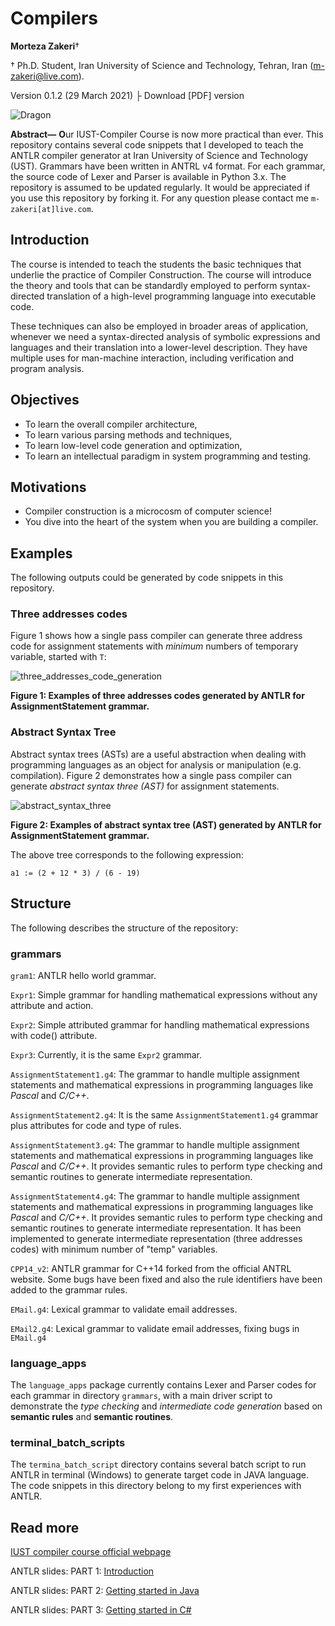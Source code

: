 # Compilers

**Morteza Zakeri**†

† Ph.D. Student, Iran University of Science and Technology, Tehran, Iran (m-zakeri@live.com).

Version 0.1.2 (29 March 2021) ├ Download [PDF] version


![Dragon](./figs/logo.png)

**Abstract—** **O**ur IUST-Compiler Course is now more practical than ever. This repository contains several code snippets that I developed to teach the ANTLR compiler generator at Iran University of Science and Technology (UST). Grammars have been written in ANTRL v4 format. For each grammar, the source code of Lexer and Parser is available in Python 3.x. 
The repository is assumed to be updated regularly. It would be appreciated if you use this repository by forking it. For any question please contact me `m-zakeri[at]live.com`.


## Introduction
The course is intended to teach the students the basic techniques that underlie the practice of Compiler Construction. The course will introduce the theory and tools that can be standardly employed to perform syntax-directed translation of a high-level programming language into executable code.

These techniques can also be employed in broader areas of application, whenever we need a syntax-directed analysis of symbolic expressions and languages and their translation into a lower-level description. They have multiple uses for man-machine interaction, including verification and program analysis.



## Objectives

* To learn the overall compiler architecture,
* To learn various parsing methods and techniques,
* To learn low-level code generation and optimization,
* To learn an intellectual paradigm in system programming and testing.



## Motivations

* Compiler construction is a microcosm of computer science!
* You dive into the heart of the system when you are building a compiler.



## Examples
The following outputs could be generated by code snippets in this repository.


### Three addresses codes
Figure 1 shows how a single pass compiler can generate three address code for assignment statements with *minimum* numbers of temporary variable, started with `T`:

![three_addresses_code_generation](./figs/code_generation.png)

**Figure 1: Examples of three addresses codes generated by ANTLR for AssignmentStatement grammar.**


### Abstract Syntax Tree
Abstract syntax trees (ASTs) are a useful abstraction when dealing with programming languages as an object for analysis or manipulation (e.g. compilation).
Figure 2 demonstrates how a single pass compiler can generate *abstract syntax three (AST)* for assignment statements.


![abstract_syntax_three](./figs/ast2gv.png)

**Figure 2: Examples of abstract syntax tree (AST) generated by ANTLR for AssignmentStatement grammar.**

The above tree corresponds to the following expression: 

```a1 := (2 + 12 * 3) / (6 - 19)```


## Structure
The following describes the structure of the repository:

### grammars

`gram1`: ANTLR hello world grammar.

`Expr1`: Simple grammar for handling mathematical expressions without any attribute and action.

`Expr2`: Simple attributed grammar for handling mathematical expressions with code() attribute.
 
`Expr3`: Currently, it is the same `Expr2` grammar.

`AssignmentStatement1.g4`: The grammar to handle multiple assignment statements and mathematical expressions in programming languages like *Pascal* and *C/C++*. 

`AssignmentStatement2.g4`: It is the same `AssignmentStatement1.g4` grammar
plus attributes for code and type of rules.
 
`AssignmentStatement3.g4`: The grammar to handle multiple assignment statements and mathematical expressions in programming languages like *Pascal* and *C/C++*. It provides semantic rules to perform type checking and semantic routines to generate intermediate representation.

`AssignmentStatement4.g4`: The grammar to handle multiple assignment statements and mathematical expressions in programming languages like *Pascal* and *C/C++*. It provides semantic rules to perform type checking and semantic routines to generate intermediate representation. It has been implemented to generate intermediate representation (three addresses codes) with minimum number of "temp" variables. 

`CPP14_v2`: ANTLR grammar for C++14 forked from the official ANTRL website. Some bugs have been fixed and also the rule identifiers have been added to the grammar rules.

`EMail.g4`: Lexical grammar to validate email addresses.

`EMail2.g4`: Lexical grammar to validate email addresses, fixing bugs in `EMail.g4`



### language_apps

The `language_apps` package currently contains Lexer and Parser codes for each grammar in directory `grammars`, with a main driver script to demonstrate the *type checking* and *intermediate code generation* based on **semantic rules** and **semantic routines**. 

### terminal_batch_scripts

The `termina_batch_script` directory contains several batch script to run ANTLR in terminal (Windows) to generate target code in JAVA language.
The code snippets in this directory belong to my first experiences with ANTLR. 
 

## Read more
[IUST compiler course official webpage](http://parsa.iust.ac.ir/courses/compilers/)


ANTLR slides: PART 1: [Introduction](http://parsa.iust.ac.ir/download_center/courses_material/compilers/slides/ANTLR_part1_introduction.pdf)

ANTLR slides: PART 2: [Getting started in Java](http://parsa.iust.ac.ir/download_center/courses_material/compilers/slides/ANTLR_part2_getting_started_in_Java.pdf)

ANTLR slides: PART 3: [Getting started in C#](http://parsa.iust.ac.ir/download_center/courses_material/compilers/slides/ANTLR_part3_getting_started_in_CSharp.pdf)




 